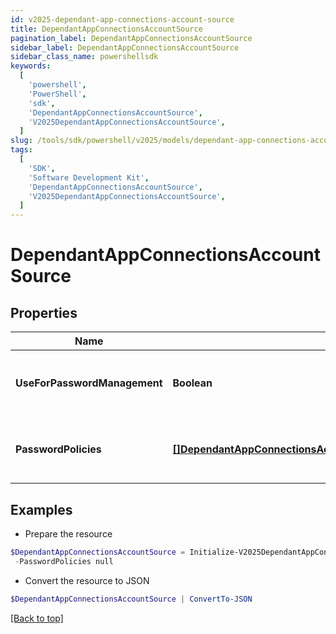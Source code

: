 ```yaml
---
id: v2025-dependant-app-connections-account-source
title: DependantAppConnectionsAccountSource
pagination_label: DependantAppConnectionsAccountSource
sidebar_label: DependantAppConnectionsAccountSource
sidebar_class_name: powershellsdk
keywords:
  [
    'powershell',
    'PowerShell',
    'sdk',
    'DependantAppConnectionsAccountSource',
    'V2025DependantAppConnectionsAccountSource',
  ]
slug: /tools/sdk/powershell/v2025/models/dependant-app-connections-account-source
tags:
  [
    'SDK',
    'Software Development Kit',
    'DependantAppConnectionsAccountSource',
    'V2025DependantAppConnectionsAccountSource',
  ]
---
```


# DependantAppConnectionsAccountSource

## Properties

| Name | Type | Description | Notes |
| --- | --- | --- | --- |
| **UseForPasswordManagement** | **Boolean** | Use this Account Source for password management | [optional] [default to $false] |
| **PasswordPolicies** | [**[]DependantAppConnectionsAccountSourcePasswordPoliciesInner**](dependant-app-connections-account-source-password-policies-inner) | A list of Password Policies for this Account Source | [optional] |

## Examples

- Prepare the resource

```powershell
$DependantAppConnectionsAccountSource = Initialize-V2025DependantAppConnectionsAccountSource  -UseForPasswordManagement false `
 -PasswordPolicies null
```

- Convert the resource to JSON

```powershell
$DependantAppConnectionsAccountSource | ConvertTo-JSON
```

[[Back to top]](#)
